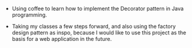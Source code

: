 + Using coffee to learn how to implement the Decorator pattern in Java programming. 

+ Taking my classes a few steps forward, and also using the factory design pattern as inspo, because I would like to use 
this project as the basis for a web application in the future. 